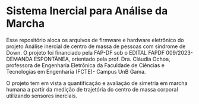 # Sistema Inercial para Análise da Marcha

Esse repositório aloca os arquivos de firmware e hardware eletrônico do projeto Análise inercial de centro de massa de pessoas com sindrome de Down.
O projeto foi financiado pela FAP-DF sob o EDITAL FAPDF 009/2023-DEMANDA ESPONTÂNEA, orientado pela prof. Dra. Cláudia Ochoa, professora de Engenharia Eletrônica da Faculdade de Ciências e Tecnologias em Engenharia (FCTE)- Campus UnB Gama.

O projeto tem em vista a quantificação e avaliação de simetria em marcha humana a partir da medição de trajetória do centro
de massa corporal utilizando sensores inerciais.

